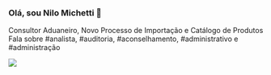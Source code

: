 ### Olá, sou Nilo Michetti 👋

Consultor Aduaneiro, Novo Processo de Importação e Catálogo de Produtos <br>
Fala sobre #analista, #auditoria, #aconselhamento, #administrativo e #administração

<a href="https://www.linkedin.com/in/nilo-michetti-72699524" target="_blank"><img src="https://img.shields.io/badge/-LinkedIn-%230077B5?style=for-the-badge&logo=linkedin&logoColor=white" target="_blank"></a>

<!--
**nilomichetti/nilomichetti** is a ✨ _special_ ✨ repository because its `README.md` (this file) appears on your GitHub profile.

Here are some ideas to get you started:

- 🔭 I’m currently working on ...
- 🌱 I’m currently learning ...
- 👯 I’m looking to collaborate on ...
- 🤔 I’m looking for help with ...
- 💬 Ask me about ...
- 📫 How to reach me: ...
- 😄 Pronouns: ...
- ⚡ Fun fact: ...
-->
